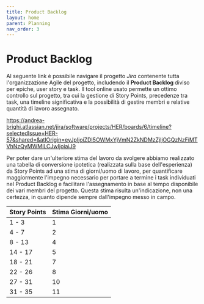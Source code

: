 ```yaml
---
title: Product Backlog
layout: home
parent: Planning
nav_order: 3
---
```


# Product Backlog

Al seguente link è possibile navigare il progetto <i> Jira </i> contenente tutta l'organizzazione Agile del progetto, includendo il <b> Product Backlog </b> diviso per epiche, user story e task. Il tool online usato permette un ottimo controllo sul progetto, tra cui la gestione di Story Points, precedenze tra task, una timeline significativa e la possibilità di gestire membri e relative quantità di lavoro assegnato.

<a> https://andrea-brighi.atlassian.net/jira/software/projects/HER/boards/6/timeline?selectedIssue=HER-57&shared=&atlOrigin=eyJpIjoiZDI5OWMxYjVmN2ZkNDMzZjljOGQzNzFiMTVhNzQyMWMiLCJwIjoiaiJ9 </a>

Per poter dare un'ulteriore stima del lavoro da svolgere abbiamo realizzato una tabella di conversione ipotetica (realizzata sulla base dell'esperienza) da Story Points ad una stima di giorni/uomo di lavoro, per quantificare maggiormente l'impegno necessario per portare a termine i task individuati nel Product Backlog e facilitare l'assegnamento in base al tempo disponibile dei vari membri del progetto. Questa stima risulta un'indicazione, non una certezza, in quanto dipende sempre dall'impegno messo in campo.

| Story Points  | Stima Giorni/uomo  |
|:--------------|:-------------------|
| 1 - 3         |  1                 |
| 4 - 7         |  2                 |
| 8 - 13        | 4                  |
| 14 - 17       |  5                 |
| 18 - 21       | 7                  |
| 22 - 26       | 8                  |
| 27 - 31       | 10                 |
| 31 - 35       | 11                 |
